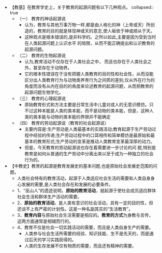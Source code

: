 - 【教基】在教育学史上，关于教育的起源问题有以下几种观点。
  collapsed:: true
	- （一） 教育的神话起源说
		- 认为，教育与其他万事万物一样,都是由人格化的神（上帝或天）所创造的，教育的目的就是体现神或天的意志,使人皈依于神或顺从于天。
		- 这种观点是根本错误的,是非科学的。之所以如此,主要是因为受到当时在人类起源问题上认识水平
		  的局限，从而不能正确提出和认识教育的起源问题。
	- （二） 教育的生物起源说
		- 认为,教育活动不仅存在于人类社会之中， 而且也存在于人类社会之外，甚至存在于动物界。
		- 它的根本性错误在于没有把握人类教育的目的性和社会性，从而没能区分出人类教育行为与动物类养育行为之间质的差别,仅从外在行为的角度而没有从内在目的的角度来论述教育的起源问题，从而把教育的起源问题生物学化。
	- （三） 教育的心理起源说
		- 原始教育形式和方法主要是日常生活中儿童对成人的无意识模仿。只不过这种本能是人类的类本能，而不是动物的类本能，但是，这种人类的类本能与动物的类本能的界限并不能确定
	- （四） 教育的劳动起源说（教育的社会起源说）
		- 主要内容是:生产劳动是人类最基本的实践活动;教育起源于生产劳动过程中经验的传递;生产劳动过程中的口耳相传和简单模仿是最原始和最基本的教育形式;生产劳动的变革是推动人类教育变革最深厚的动力。
		- 但是，今天教育的劳动起源说也存在着需要进一步讨论的问
		  题,特别是教育是如何从普通的生产劳动中分离出来以至于成为一种独立的社会行为的。
- 【中教史】教育的起源是教育发展史的基本问题,也是原始社会发展史范围的问题。
	- 人类社会特有的教育活动，起源于人类适应社会生活的需要和人类自身身心发展的需要,是人类社会存在和发展的必要条件。
	- 1、“巫山人”的遗迹说明，**原始的教育活动**，就起源于使社会成员适应群体社会生活和群体生产活动的需要。
	- 2、**原始的教育活动**，是人类有意识的社会活动，具有一定的目的性，但还谈不上有严密的计划性。这是一种名副其实的“生活教育”。
	- 3、**教育内容**与原始社会生活需要是相应的。**教育的方式**为身教与言传，这两方面通常是相辅而行的。
	- 4、教育不仅是社会一切实践活动的需要，而且是人类自身生产的需要。
		- 人类参与社会生活所需要的经验、知识技能、生不是先天的，而是通过后天的学习实践获得的。
		- 人类的生存发展不仅有物质的需要，而且还有精神的需要。